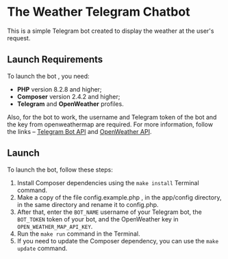 # The Weather Telegram Chatbot

This is a simple Telegram bot created to display the weather at the user's request.

## Launch Requirements

To launch the bot , you need:
- **PHP** version 8.2.8 and higher;
- **Composer** version 2.4.2 and higher;
- **Telegram** and **OpenWeather** profiles.

Also, for the bot to work, the username and Telegram token of the bot and the key from openweathermap are required. For more information, follow the links – [Telegram Bot API](https://core.telegram.org/bots/api) and [OpenWeather API](https://openweathermap.org/current#name).

## Launch

To launch the bot, follow these steps:
1. Install Composer dependencies using the `make install` Terminal command.
2. Make a copy of the file config.example.php , in the app/config directory, in the same directory and rename it to config.php. 
3. After that, enter the `BOT_NAME` username of your Telegram bot, the `BOT_TOKEN` token of your bot, and the OpenWeather key in `OPEN_WEATHER_MAP_API_KEY`.
4. Run the `make run` command in the Terminal.
5. If you need to update the Composer dependency, you can use the `make update` command.